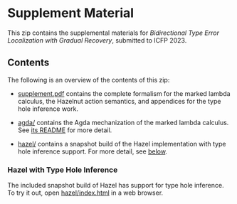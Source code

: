 # Supplement Material

This zip contains the supplemental materials for *Bidirectional Type Error Localization with Gradual
Recovery*, submitted to ICFP 2023.

## Contents

The following is an overview of the contents of this zip:

-   [supplement.pdf](./supplement.pdf) contains the complete formalism for the marked lambda
    calculus, the Hazelnut action semantics, and appendices for the type hole inference work.

-   [agda/](./agda/) contains the Agda mechanization of the marked lambda calculus. See [its
    README](./agda/README.md) for more detail.

-   [hazel/](./hazel/) contains a snapshot build of the Hazel implementation with type hole
    inference support. For more detail, see [below](#hazel-with-type-hole-inference).

### Hazel with Type Hole Inference

The included snapshot build of Hazel has support for type hole inference. To try it out, open
[hazel/index.html](./hazel/index.html) in a web browser.
